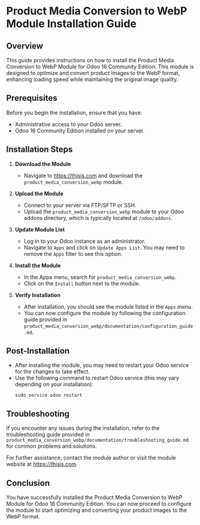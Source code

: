# Product Media Conversion to WebP Module Installation Guide

## Overview
This guide provides instructions on how to install the Product Media Conversion to WebP Module for Odoo 16 Community Edition. This module is designed to optimize and convert product images to the WebP format, enhancing loading speed while maintaining the original image quality.

## Prerequisites
Before you begin the installation, ensure that you have:
- Administrative access to your Odoo server.
- Odoo 16 Community Edition installed on your server.

## Installation Steps

1. **Download the Module**
   - Navigate to https://thisis.com and download the `product_media_conversion_webp` module.

2. **Upload the Module**
   - Connect to your server via FTP/SFTP or SSH.
   - Upload the `product_media_conversion_webp` module to your Odoo addons directory, which is typically located at `/odoo/addons`.

3. **Update Module List**
   - Log in to your Odoo instance as an administrator.
   - Navigate to `Apps` and click on `Update Apps List`. You may need to remove the `Apps` filter to see this option.

4. **Install the Module**
   - In the Apps menu, search for `product_media_conversion_webp`.
   - Click on the `Install` button next to the module.

5. **Verify Installation**
   - After installation, you should see the module listed in the `Apps` menu.
   - You can now configure the module by following the configuration guide provided in `product_media_conversion_webp/documentation/configuration_guide.md`.

## Post-Installation

- After installing the module, you may need to restart your Odoo service for the changes to take effect.
- Use the following command to restart Odoo service (this may vary depending on your installation):
  ```
  sudo service odoo restart
  ```

## Troubleshooting

If you encounter any issues during the installation, refer to the troubleshooting guide provided in `product_media_conversion_webp/documentation/troubleshooting_guide.md` for common problems and solutions.

For further assistance, contact the module author or visit the module website at https://thisis.com.

## Conclusion

You have successfully installed the Product Media Conversion to WebP Module for Odoo 16 Community Edition. You can now proceed to configure the module to start optimizing and converting your product images to the WebP format.